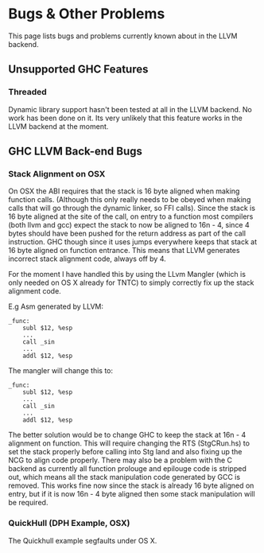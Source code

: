 # Bugs & Other Problems


This page lists bugs and problems currently known about in the LLVM backend.

## Unsupported GHC Features

### Threaded


Dynamic library support hasn't been tested at all in the LLVM backend. No work has been done on it. Its very unlikely that this feature works in the LLVM backend at the moment.

## GHC LLVM Back-end Bugs

### Stack Alignment on OSX


On OSX the ABI requires that the stack is 16 byte aligned when making function calls. (Although this only really needs to be obeyed when making calls that will go through the dynamic linker, so FFI calls). Since the stack is 16 byte aligned at the site of the call, on entry to a function most compilers (both llvm and gcc) expect the stack to now be aligned to 16n - 4, since 4 bytes should have been pushed for the return address as part of the call instruction. GHC though since it uses jumps everywhere keeps that stack at 16 byte aligned on function entrance. This means that LLVM generates incorrect stack alignment code, always off by 4.


For the moment I have handled this by using the LLvm Mangler (which is only needed on OS X already for TNTC) to simply correctly fix up the stack alignment code.


E.g Asm generated by LLVM: 

```wiki
_func:
    subl $12, %esp
    ...
    call _sin
    ...
    addl $12, %esp
```


The mangler will change this to:

```wiki
_func:
    subl $12, %esp
    ...
    call _sin
    ...
    addl $12, %esp
```


The better solution would be to change GHC to keep the stack at 16n - 4 alignment on function. This will require changing the RTS (StgCRun.hs) to set the stack properly before calling into Stg land and also fixing up the NCG to align code properly. There may also be a problem with the C backend as currently all function prolouge and epilouge code is stripped out, which means all the stack manipulation code generated by GCC is removed. This works fine now since the stack is already 16 byte aligned on entry, but if it is now 16n - 4 byte aligned then some stack manipulation will be required.

### QuickHull (DPH Example, OSX)


The Quickhull example segfaults under OS X.
